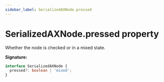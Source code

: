 ```yaml
---
sidebar_label: SerializedAXNode.pressed
---
```


# SerializedAXNode.pressed property

Whether the node is checked or in a mixed state.

**Signature:**

```typescript
interface SerializedAXNode {
  pressed?: boolean | 'mixed';
}
```
